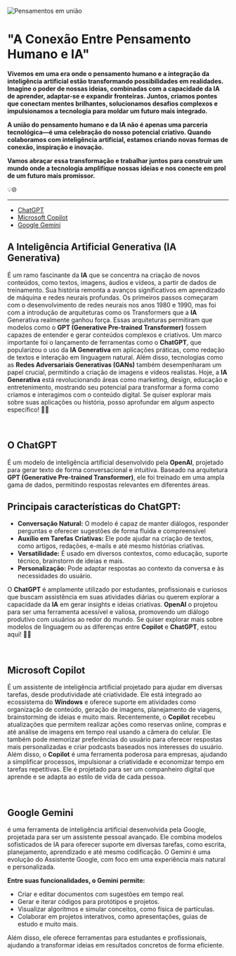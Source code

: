 ![Pensamentos em união](https://github.com/user-attachments/assets/dc167491-e1df-4540-bb18-fc1609b56d0f)

<body>
    <h1>"A Conexão Entre Pensamento Humano e IA"</h1>
<p><strong>Vivemos em uma era onde o pensamento humano e a integração da inteligência artificial estão transformando
    possibilidades em realidades. Imagine o poder de nossas ideias, combinadas com a capacidade da IA de aprender,
    adaptar-se e expandir fronteiras. Juntos, criamos pontes que conectam mentes brilhantes, solucionamos desafios
    complexos e impulsionamos a tecnologia para moldar um futuro mais integrado.</strong></p>

<p><strong>A união do pensamento humano e da IA não é apenas uma parceria tecnológica—é uma celebração do nosso potencial
    criativo. Quando colaboramos com inteligência artificial, estamos criando novas formas de conexão, inspiração e
    inovação.</strong></p>

<p><strong>Vamos abraçar essa transformação e trabalhar juntos para construir um mundo onde a tecnologia amplifique nossas
    ideias e nos conecte em prol de um futuro mais promissor.</strong></p> 💡🌐
<hr/>
<ul>
    <li><a href="#chatgpt">ChatGPT</a></li>
    <li><a href="#copilot">Microsoft Copilot</a></li>
    <li><a href="#gemini">Google Gemini</a></li>
</ul>

<h2>A Inteligência Artificial Generativa (IA Generativa)</h2>
<p>É um ramo fascinante da <b>IA</b> que se concentra na criação de novos conteúdos, como textos, imagens, áudios e
    vídeos, a
    partir de dados de treinamento. Sua história remonta a avanços significativos em aprendizado de máquina e redes
    neurais profundas.
    Os primeiros passos começaram com o desenvolvimento de redes neurais nos anos 1980 e 1990, mas foi com a introdução
    de arquiteturas como os Transformers que a <b>IA</b> Generativa realmente ganhou força. Essas arquiteturas
    permitiram que
    modelos como o <b>GPT (Generative Pre-trained Transformer)</b> fossem capazes de entender e gerar conteúdos
    complexos e
    criativos.
    Um marco importante foi o lançamento de ferramentas como o <b>ChatGPT</b>, que popularizou o uso da <b>IA
        Generativa</b> em
    aplicações práticas, como redação de textos e interação em linguagem natural. Além disso, tecnologias como as <b>Redes
        Adversariais Generativas (GANs)</b> também desempenharam um papel crucial, permitindo a criação de imagens e
    vídeos
    realistas.
    Hoje, a <b>IA Generativa</b> está revolucionando áreas como marketing, design, educação e entretenimento, mostrando
    seu
    potencial para transformar a forma como criamos e interagimos com o conteúdo digital. Se quiser explorar mais sobre
    suas aplicações ou história, posso aprofundar em algum aspecto específico! 🚀✨
</p>
<br>
<h2 id="chatgpt">O ChatGPT</h2>
<p>É um modelo de inteligência artificial desenvolvido pela <b>OpenAI</b>, projetado para gerar texto de forma
    conversacional e
    intuitiva. Baseado na arquitetura <b>GPT (Generative Pre-trained Transformer)</b>, ele foi treinado em uma ampla
    gama de
    dados, permitindo respostas relevantes em diferentes áreas.</p>

<h2><strong>Principais características do ChatGPT:</strong></h2>
<ul>
    <li><strong>Conversação Natural:</strong> O modelo é capaz de manter diálogos, responder perguntas e oferecer
        sugestões
        de forma fluida e compreensível
    </li>
    <li><strong>Auxílio em Tarefas Criativas:</strong> Ele pode ajudar na criação de textos, como artigos, redações,
        e-mails
        e até mesmo histórias criativas.
    </li>
    <li><strong>Versatilidade:</strong> É usado em diversos contextos, como educação, suporte técnico, brainstorm de
        ideias e
        mais.
    </li>
    <li><strong>Personalização:</strong> Pode adaptar respostas ao contexto da conversa e às necessidades do usuário.
    </li>
</ul>
<p>O <b>ChatGPT</b> é amplamente utilizado por estudantes, profissionais e curiosos que buscam assistência em suas
    atividades
    diárias ou querem explorar a capacidade da <b>IA</b> em gerar insights e ideias criativas. <b>OpenAI</b> o projetou
    para ser uma
    ferramenta acessível e valiosa, promovendo um diálogo produtivo com usuários ao redor do mundo.
    Se quiser explorar mais sobre modelos de linguagem ou as diferenças entre <b>Copilot</b> e <b>ChatGPT</b>, estou
    aqui! 🚀✨
</p>

<br>

<h2 id="copilot">Microsoft Copilot</h2>
<p>É um assistente de inteligência artificial projetado para ajudar em diversas tarefas, desde produtividade até
    criatividade. Ele está integrado ao ecossistema do <b>Windows</b> e oferece suporte em atividades como organização
    de
    conteúdo, geração de imagens, planejamento de viagens, brainstorming de ideias e muito mais.
    Recentemente, o <b>Copilot</b> recebeu atualizações que permitem realizar ações como reservas online, compras e até
    análise
    de imagens em tempo real usando a câmera do celular. Ele também pode memorizar preferências do usuário para oferecer
    respostas mais personalizadas e criar podcasts baseados nos interesses do usuário.
    Além disso, o <b>Copilot</b> é uma ferramenta poderosa para empresas, ajudando a simplificar processos, impulsionar
    a
    criatividade e economizar tempo em tarefas repetitivas. Ele é projetado para ser um companheiro digital que aprende
    e se adapta ao estilo de vida de cada pessoa.</p>

<br>

<h2 id="gemini">Google Gemini</h2>
<p>é uma ferramenta de inteligência artificial desenvolvida pela Google, projetada para ser um assistente pessoal
    avançado. Ele combina modelos sofisticados de IA para oferecer suporte em diversas tarefas, como escrita,
    planejamento, aprendizado e até mesmo codificação. O Gemini é uma evolução do Assistente Google, com foco em uma
    experiência mais natural e personalizada.</p>
<p><strong>Entre suas funcionalidades, o Gemini permite:</strong></p>
<ul>
    <li>Criar e editar documentos com sugestões em tempo real.</li>
    <li>Gerar e iterar códigos para protótipos e projetos.</li>
    <li>Visualizar algoritmos e simular conceitos, como física de partículas.</li>
    <li>Colaborar em projetos interativos, como apresentações, guias de estudo e muito mais.</li>
</ul>
<p>Além disso, ele oferece ferramentas para estudantes e profissionais, ajudando a transformar ideias em resultados
    concretos de forma eficiente.</p>


</body>
</html>
